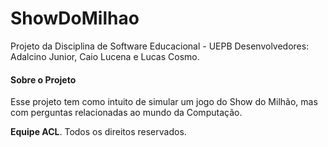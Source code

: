 # ShowDoMilhao
Projeto da Disciplina de Software Educacional - UEPB
Desenvolvedores: Adalcino Junior, Caio Lucena e Lucas Cosmo.

<h4>Sobre o Projeto</h4>
Esse projeto tem como intuito de simular um jogo do Show do Milhão, mas com perguntas relacionadas ao mundo da Computação. </br>

<b>Equipe ACL</b>. Todos os direitos reservados.
